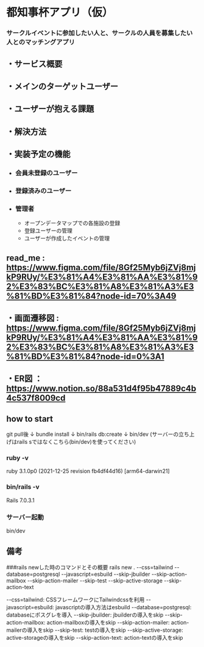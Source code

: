 # 都知事杯アプリ（仮）
### サークルイベントに参加したい人と、サークルの人員を募集したい人とのマッチングアプリ

## ・サービス概要

## ・メインのターゲットユーザー

## ・ユーザーが抱える課題

## ・解決方法

## ・実装予定の機能
- ### 会員未登録のユーザー

- ### 登録済みのユーザー

- ### 管理者
  - オープンデータマップでの各施設の登録
  - 登録ユーザーの管理
  - ユーザーが作成したイベントの管理

## read_me : https://www.figma.com/file/8Gf25Myb6jZVj8mjkP9RUy/%E3%81%A4%E3%81%AA%E3%81%92%E3%83%BC%E3%81%A8%E3%81%A3%E3%81%BD%E3%81%84?node-id=70%3A49
## ・画面遷移図 : https://www.figma.com/file/8Gf25Myb6jZVj8mjkP9RUy/%E3%81%A4%E3%81%AA%E3%81%92%E3%83%BC%E3%81%A8%E3%81%A3%E3%81%BD%E3%81%84?node-id=0%3A1
## ・ER図 ： https://www.notion.so/88a531d4f95b47889c4b4c537f8009cd

## how to start 

git pull後
↓
bundle install 
↓
bin/rails db:create
↓
bin/dev (サーバーの立ち上げはrails sではなくこちら(bin/dev)を使ってください)

### ruby -v
ruby 3.1.0p0 (2021-12-25 revision fb4df44d16) [arm64-darwin21]
### bin/rails -v 
Rails 7.0.3.1

### サーバー起動
bin/dev 

## 備考

###rails newした時のコマンドとその概要
rails new . --css=tailwind --database=postgresql --javascript=esbuild --skip-jbuilder --skip-action-mailbox --skip-action-mailer --skip-test --skip-active-storage --skip-action-text

--css=tailwind: CSSフレームワークにTailwindcssを利用
--javascript=esbuild: javascriptの導入方法はesbuild
--database=postgresql: databaseにポスグレを導入
--skip-jbuilder: jbuilderの導入をskip
--skip-action-mailbox: action-mailboxの導入をskip
--skip-action-mailer: action-mailerの導入をskip
--skip-test: testの導入をskip
--skip-active-storage: active-storageの導入をskip
--skip-action-text: action-textの導入をskip

